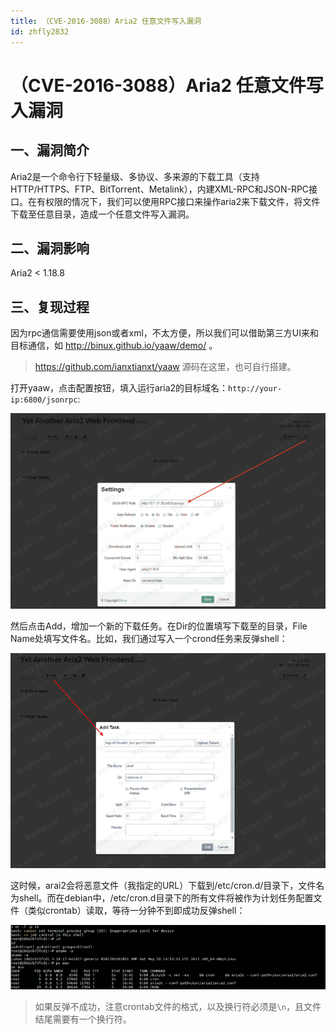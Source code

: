 ```yaml
---
title: （CVE-2016-3088）Aria2 任意文件写入漏洞
id: zhfly2832
---
```


# （CVE-2016-3088）Aria2 任意文件写入漏洞

## 一、漏洞简介

Aria2是一个命令行下轻量级、多协议、多来源的下载工具（支持 HTTP/HTTPS、FTP、BitTorrent、Metalink），内建XML-RPC和JSON-RPC接口。在有权限的情况下，我们可以使用RPC接口来操作aria2来下载文件，将文件下载至任意目录，造成一个任意文件写入漏洞。

## 二、漏洞影响

Aria2 < 1.18.8

## 三、复现过程

因为rpc通信需要使用json或者xml，不太方便，所以我们可以借助第三方UI来和目标通信，如 http://binux.github.io/yaaw/demo/ 。

> https://github.com/ianxtianxt/yaaw 源码在这里，也可自行搭建。

打开yaaw，点击配置按钮，填入运行aria2的目标域名：`http://your-ip:6800/jsonrpc`:

![image](../img/c1c3b952a2ff288e9d486fea45643c89.png)

然后点击Add，增加一个新的下载任务。在Dir的位置填写下载至的目录，File Name处填写文件名。比如，我们通过写入一个crond任务来反弹shell：

![image](../img/0a901be479c83f9f4dc67a65a8f7e396.png)

这时候，arai2会将恶意文件（我指定的URL）下载到/etc/cron.d/目录下，文件名为shell。而在debian中，/etc/cron.d目录下的所有文件将被作为计划任务配置文件（类似crontab）读取，等待一分钟不到即成功反弹shell：

![image](../img/c0ffc45bd6bcdd2f6b288f54349c75fa.png)

> 如果反弹不成功，注意crontab文件的格式，以及换行符必须是`\n`，且文件结尾需要有一个换行符。